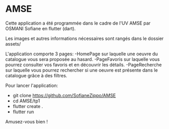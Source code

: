# AMSE
Cette application a été programmée dans le cadre de l'UV AMSE par OSMANI Sofiane en flutter (dart).

Les images et autres informations nécessaires sont rangés dans le dossier assets/

L'application comporte 3 pages:
    -HomePage sur laquelle une oeuvre du catalogue vous sera proposée au hasard.
    -PageFavoris sur laquelle vous pourrez consulter vos favoris et en découvrir les détails.
    -PageRecherche sur laquelle vous pourrez rechercher si une oeuvre est présente dans le catalogue grâce à des filtres.

Pour lancer l'application:
- git clone https://github.com/SofianeZippo/AMSE
- cd AMSE/tp1
- flutter create .
- flutter run

Amusez-vous bien !